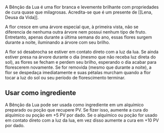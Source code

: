A Bênção da Lua é uma flor branca e levemente brilhante com propriedades de cura quase que milagrosas. Acredita-se que é um presente de [[Lena, Deusa da Vida]].

A flor cresce em uma árvore especial que, à primeira vista, não se diferencia de nenhuma outra árvore nem possui nenhum tipo de fruto. Entretanto, apenas durante a última semana do ano, essas flores surgem durante a noite, iluminando a árvore com seu brilho.

A flor só desabrocha se estiver em contato direto com a luz da lua. Se ainda estiver presa na árvore durante o dia (mesmo que não receba luz direta do sol), as flores se fecham e perdem seu brilho, esperando o dia acabar para florescerem novamente. Se for removida (mesmo que durante a noite), a flor se despedaça imediatamente e suas pétalas murcham quando a flor tocar a luz do sol ou seu período de florescimento terminar.

## Usar como ingrediente
A Bênção da Lua pode ser usada como ingrediente em um alquímico preparado ou poção que recupere PV. Se fizer isso, aumente a cura do alquímico ou poção em +5 PV por dado. Se o alquímico ou poção for usado em contato direto com a luz da lua, em vez disso aumente a cura em +10 PV por dado.